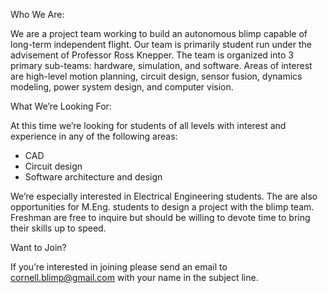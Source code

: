 Who We Are:

We are a project team working to build an autonomous blimp capable of long-term independent flight. Our team is primarily student run under the advisement of Professor Ross Knepper. The team is organized into 3 primary sub-teams: hardware, simulation, and software. Areas of interest are high-level motion planning, circuit design, sensor fusion, dynamics modeling, power system design, and computer vision. 

What We’re Looking For:

At this time we’re looking for students of all levels with interest and experience in any of the following areas:

- CAD
- Circuit design
- Software architecture and design

We’re especially interested in Electrical Engineering students. The are also opportunities for M.Eng. students to design a project with the blimp team. Freshman are free to inquire but should be willing to devote time to bring their skills up to speed.

Want to Join?

If you’re interested in joining please send an email to <cornell.blimp@gmail.com> with your name in the subject line.
